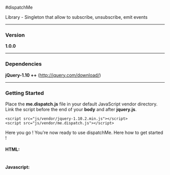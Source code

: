 #dispatchMe

Library - Singleton that allow to subscribe, unsubscribe, emit events

---

### Version

**1.0.0**

---

### Dependencies

**jQuery-1.10 ++** (http://jquery.com/download/)

---

### Getting Started

Place the **me.dispatch.js** file in your default JavaScript vendor directory. Link the script before the end of your **body** and after **jquery.js**.

```
<script src="js/vendor/jquery-1.10.2.min.js"></script>
<script src="js/vendor/me.dispatch.js"></script>
```
Here you go ! You're now ready to use dispatchMe. Here how to get started !

#### HTML:
~~~

~~~

#### Javascript:

~~~

~~~